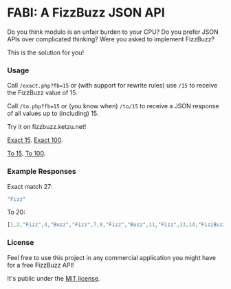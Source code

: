 # FABI: A FizzBuzz JSON API

Do you think modulo is an unfair burden to your CPU?
Do you prefer JSON APIs over complicated thinking?
Were you asked to implement FizzBuzz?

This is the solution for you!

### Usage

Call `/exact.php?fb=15` or (with support for rewrite rules) use `/15` to receive the FizzBuzz value of 15.

Call `/to.php?fb=15` or (you know when) `/to/15` to receive a JSON response of all values up to (including) 15.

Try it on fizzbuzz.ketzu.net!

[Exact 15](http://fizzbuzz.ketzu.net/15). [Exact 100](http://fizzbuzz.ketzu.net/100).

[To 15](http://fizzbuzz.ketzu.net/to/15). [To 100](http://fizzbuzz.ketzu.net/to/100).

### Example Responses

Exact match 27:

```javascript
"Fizz"
```

To 20:

```javascript
[1,2,"Fizz",4,"Buzz","Fizz",7,8,"Fizz","Buzz",11,"Fizz",13,14,"FizzBuzz",16,17,"Fizz",19,"Buzz"]
```

### License

Feel free to use this project in any commercial application you might have for a free FizzBuzz API!

It's public under the [MIT license](LICENSE).
